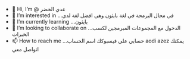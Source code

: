 - 👋 Hi, I’m @ عدي الخضر 
- 👀 I’m interested in ...في مجال  البرمجة في لغة بايثون وهي افضل لغة لدي 
- 🌱 I’m currently learning ...بايثون 
- 💞️ I’m looking to collaborate on ...الدخول مع المجموعات المبرمجين لكسب الخبرات 
- 📫 How to reach me ...حسابي على فيسبوكك  اسم الحساب aodi azez يمكنك اتواصل معي 

<!---
udayalkhader/udayalkhader is a ✨ special ✨ repository because its `README.md` (this file) appears on your GitHub profile.
You can click the Preview link to take a look at your changes.
--->
